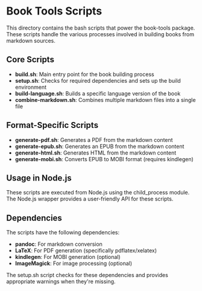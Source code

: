 # Book Tools Scripts

This directory contains the bash scripts that power the book-tools package. These scripts handle the various processes involved in building books from markdown sources.

## Core Scripts

- **build.sh**: Main entry point for the book building process
- **setup.sh**: Checks for required dependencies and sets up the build environment
- **build-language.sh**: Builds a specific language version of the book
- **combine-markdown.sh**: Combines multiple markdown files into a single file

## Format-Specific Scripts

- **generate-pdf.sh**: Generates a PDF from the markdown content
- **generate-epub.sh**: Generates an EPUB from the markdown content
- **generate-html.sh**: Generates HTML from the markdown content
- **generate-mobi.sh**: Converts EPUB to MOBI format (requires kindlegen)

## Usage in Node.js

These scripts are executed from Node.js using the child_process module. The Node.js wrapper provides a user-friendly API for these scripts.

## Dependencies

The scripts have the following dependencies:

- **pandoc**: For markdown conversion
- **LaTeX**: For PDF generation (specifically pdflatex/xelatex)
- **kindlegen**: For MOBI generation (optional)
- **ImageMagick**: For image processing (optional)

The setup.sh script checks for these dependencies and provides appropriate warnings when they're missing.